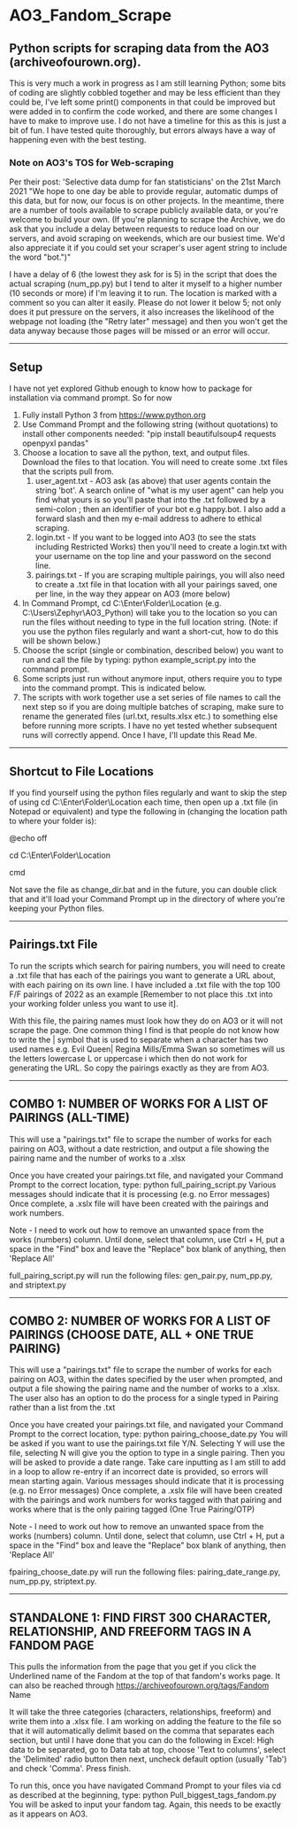 # AO3_Fandom_Scrape
## Python scripts for scraping data from the AO3 (archiveofourown.org).

This is very much a work in progress as I am still learning Python; some bits of coding are slightly cobbled together and may be less efficient than they could be, I've left some print() components in that could be improved but were added in to confirm the code worked, and there are some changes I have to make to improve use. I do not have a timeline for this as this is just a bit of fun. I have tested quite thoroughly, but errors always have a way of happening even with the best testing. 

### Note on AO3's TOS for Web-scraping
Per their post: 'Selective data dump for fan statisticians' on the 21st March 2021
"We hope to one day be able to provide regular, automatic dumps of this data, but for now, our focus is on other projects. In the meantime, there are a number of tools available to scrape publicly available data, or you're welcome to build your own. (If you're planning to scrape the Archive, we do ask that you include a delay between requests to reduce load on our servers, and avoid scraping on weekends, which are our busiest time. We'd also appreciate it if you could set your scraper's user agent string to include the word "bot.")"

I have a delay of 6 (the lowest they ask for is 5) in the script that does the actual scraping (num_pp.py) but I tend to alter it myself to a higher number (10 seconds or more) if I'm leaving it to run. The location is marked with a comment so you can alter it easily. Please do not lower it below 5; not only does it put pressure on the servers, it also increases the likelihood of the webpage not loading (the "Retry later" message) and then you won't get the data anyway because those pages will be missed or an error will occur.

------------------

## Setup
I have not yet explored Github enough to know how to package for installation via command prompt. So for now
1.  Fully install Python 3 from https://www.python.org
2.  Use Command Prompt and the following string (without quotations) to install other components needed: "pip install beautifulsoup4 requests openpyxl pandas"
3.  Choose a location to save all the python, text, and output files. Download the files to that location. You will need to create some .txt files that the scripts pull from.
    1. user_agent.txt - AO3 ask (as above) that user agents contain the string 'bot'. A search online of "what is my user agent" can help you find what yours is so you'll paste that into the .txt followed by a semi-colon ; then an identifier of your bot e.g happy.bot. I also add a forward slash and then my e-mail address to adhere to ethical scraping.
    2. login.txt - If you want to be logged into AO3 (to see the stats including Restricted Works) then you'll need to create a login.txt with your username on the top line and your password on the second line.
    3. pairings.txt - If you are scraping multiple pairings, you will also need to create a .txt file in that location with all your pairings saved, one per line, in the way they appear on AO3 (more below)
4.  In Command Prompt, cd C:\Enter\Folder\Location (e.g. C:\Users\Zephyr\AO3_Python) will take you to the location so you can run the files without needing to type in the full location string. (Note: if you use the python files regularly and want a short-cut, how to do this will be shown below.)
5.  Choose the script (single or combination, described below) you want to run and call the file by typing: python example_script.py into the command prompt.
6.  Some scripts just run without anymore input, others require you to type into the command prompt. This is indicated below. 
7.  The scripts with work together use a set series of file names to call the next step so if you are doing multiple batches of scraping, make sure to rename       the generated files (url.txt, results.xlsx etc.) to something else before running more scripts. I have no yet tested whether subsequent runs will correctly     append. Once I have, I'll update this Read Me.

------------------

## Shortcut to File Locations
If you find yourself using the python files regularly and want to skip the step of using cd C:\Enter\Folder\Location each time, then open up a .txt file (in Notepad or equivalent) and type the following in (changing the location path to where your folder is):

@echo off

cd C:\Enter\Folder\Location

cmd

Not save the file as change_dir.bat and in the future, you can double click that and it'll load your Command Prompt up in the directory of where you're keeping your Python files.

------------------

## Pairings.txt File
To run the scripts which search for pairing numbers, you will need to create a .txt file that has each of the pairings you want to generate a URL about, with each pairing on its own line. I have included a .txt file with the top 100 F/F pairings of 2022 as an example [Remember to not place this .txt into your working folder unless you want to use it].

With this file, the pairing names must look how they do on AO3 or it will not scrape the page. One common thing I find is that people do not know how to write the | symbol that is used to separate when a character has two used names e.g. Evil Queen| Regina Mills/Emma Swan so sometimes will us the letters lowercase L or uppercase i which then do not work for generating the URL. So copy the pairings exactly as they are from AO3.

------------------

## COMBO 1: NUMBER OF WORKS FOR A LIST OF PAIRINGS (ALL-TIME)
This will use a "pairings.txt" file to scrape the number of works for each pairing on AO3, without a date restriction, and output a file showing the pairing name and the number of works to a .xlsx

Once you have created your pairings.txt file, and navigated your Command Prompt to the correct location, type: python full_pairing_script.py
Various messages should indicate that it is processing (e.g. no Error messages)
Once complete, a .xslx file will have been created with the pairings and work numbers.

Note - I need to work out how to remove an unwanted space from the works (numbers) column. Until done, select that column, use Ctrl + H, put a space in the "Find" box and leave the "Replace" box blank of anything, then 'Replace All'

full_pairing_script.py will run the following files: gen_pair.py, num_pp.py, and striptext.py

------------------


## COMBO 2: NUMBER OF WORKS FOR A LIST OF PAIRINGS (CHOOSE DATE, ALL + ONE TRUE PAIRING)
This will use a "pairings.txt" file to scrape the number of works for each pairing on AO3, within the dates specified by the user when prompted, and output a file showing the pairing name and the number of works to a .xlsx. The user also has an option to do the process for a single typed in Pairing rather than a list from the .txt

Once you have created your pairings.txt file, and navigated your Command Prompt to the correct location, type: python pairing_choose_date.py
You will be asked if you want to use the pairings.txt file Y/N. Selecting Y will use the file, selecting N will give you the option to type in a single pairing.
Then you will be asked to provide a date range. Take care inputting as I am still to add in a loop to allow re-entry if an incorrect date is provided, so errors will mean starting again.
Various messages should indicate that it is processing (e.g. no Error messages)
Once complete, a .xslx file will have been created with the pairings and work numbers for works tagged with that pairing and works where that is the only pairing tagged (One True Pairing/OTP)

Note - I need to work out how to remove an unwanted space from the works (numbers) column. Until done, select that column, use Ctrl + H, put a space in the "Find" box and leave the "Replace" box blank of anything, then 'Replace All'

fpairing_choose_date.py will run the following files:
    pairing_date_range.py,
    num_pp.py,
    striptext.py.

------------------

## STANDALONE 1: FIND FIRST 300 CHARACTER, RELATIONSHIP, AND FREEFORM TAGS IN A FANDOM PAGE
This pulls the information from the page that you get if you click the Underlined name of the Fandom at the top of that fandom's works page. It can also be reached through https://archiveofourown.org/tags/Fandom Name

It will take the three categories (characters, relationships, freeform) and write them into a .xlsx file.
I am working on adding the feature to the file so that it will automatically delimit based on the comma that separates each section, but until I have done that you can do the following in Excel: High data to be separated, go to Data tab at top, choose 'Text to columns', select the 'Delimited' radio button then next, uncheck default option (usually 'Tab') and check 'Comma'. Press finish.
    
To run this, once you have navigated Command Prompt to your files via cd as described at the beginning, type: python Pull_biggest_tags_fandom.py
You will be asked to input your fandom tag. Again, this needs to be exactly as it appears on AO3.
